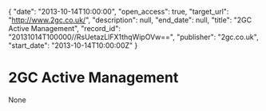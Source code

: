 {
  "date": "2013-10-14T10:00:00", 
  "open_access": true, 
  "target_url": "http://www.2gc.co.uk/", 
  "description": null, 
  "end_date": null, 
  "title": "2GC Active Management", 
  "record_id": "20131014T100000//RsUetazLlFX1thqWipOVw==", 
  "publisher": "2gc.co.uk", 
  "start_date": "2013-10-14T10:00:00Z"
}

# 2GC Active Management

None